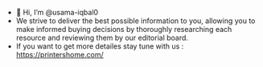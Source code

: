 - 👋 Hi, I’m @usama-iqbal0
- We strive to deliver the best possible information to you, allowing you to make informed buying decisions by thoroughly researching each resource and reviewing them by our editorial board.
- If you want to get more detailes stay tune with us : https://printershome.com/
